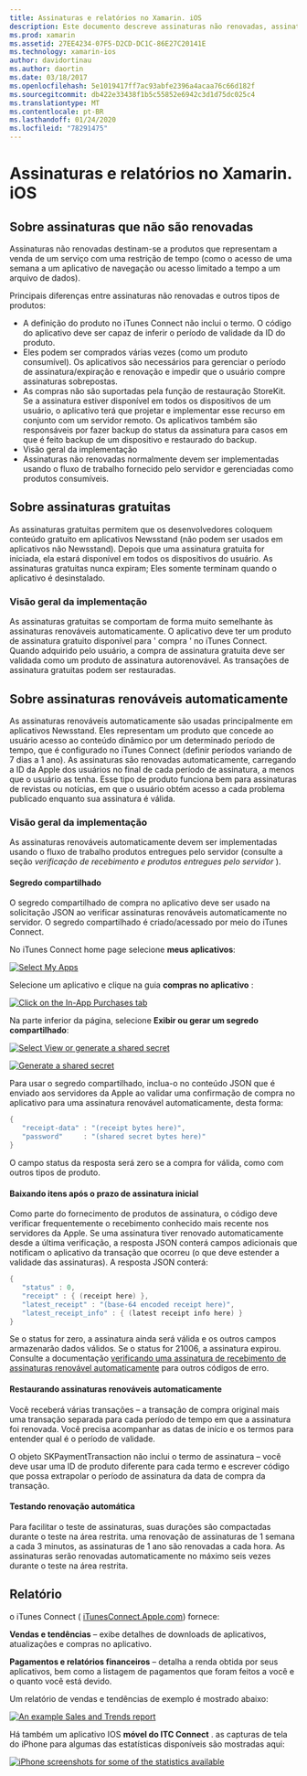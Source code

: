 ```yaml
---
title: Assinaturas e relatórios no Xamarin. iOS
description: Este documento descreve assinaturas não renovadas, assinaturas gratuitas, assinaturas renováveis automaticamente e uso do iTunes Connect para relatar esses itens.
ms.prod: xamarin
ms.assetid: 27EE4234-07F5-D2CD-DC1C-86E27C20141E
ms.technology: xamarin-ios
author: davidortinau
ms.author: daortin
ms.date: 03/18/2017
ms.openlocfilehash: 5e1019417ff7ac93abfe2396a4acaa76c66d182f
ms.sourcegitcommit: db422e33438f1b5c55852e6942c3d1d75dc025c4
ms.translationtype: MT
ms.contentlocale: pt-BR
ms.lasthandoff: 01/24/2020
ms.locfileid: "78291475"
---
```

# <a name="subscriptions-and-reporting-in-xamarinios"></a>Assinaturas e relatórios no Xamarin. iOS

## <a name="about-non-renewing-subscriptions"></a>Sobre assinaturas que não são renovadas

Assinaturas não renovadas destinam-se a produtos que representam a venda de um serviço com uma restrição de tempo (como o acesso de uma semana a um aplicativo de navegação ou acesso limitado a tempo a um arquivo de dados).   

Principais diferenças entre assinaturas não renovadas e outros tipos de produtos:

- A definição do produto no iTunes Connect não inclui o termo. O código do aplicativo deve ser capaz de inferir o período de validade da ID do produto.
- Eles podem ser comprados várias vezes (como um produto consumível). Os aplicativos são necessários para gerenciar o período de assinatura/expiração e renovação e impedir que o usuário compre assinaturas sobrepostas.
- As compras não são suportadas pela função de restauração StoreKit. Se a assinatura estiver disponível em todos os dispositivos de um usuário, o aplicativo terá que projetar e implementar esse recurso em conjunto com um servidor remoto. Os aplicativos também são responsáveis por fazer backup do status da assinatura para casos em que é feito backup de um dispositivo e restaurado do backup.
- Visão geral da implementação
- Assinaturas não renovadas normalmente devem ser implementadas usando o fluxo de trabalho fornecido pelo servidor e gerenciadas como produtos consumíveis.

## <a name="about-free-subscriptions"></a>Sobre assinaturas gratuitas

As assinaturas gratuitas permitem que os desenvolvedores coloquem conteúdo gratuito em aplicativos Newsstand (não podem ser usados em aplicativos não Newsstand). Depois que uma assinatura gratuita for iniciada, ela estará disponível em todos os dispositivos do usuário. As assinaturas gratuitas nunca expiram; Eles somente terminam quando o aplicativo é desinstalado.

### <a name="implementation-overview"></a>Visão geral da implementação

As assinaturas gratuitas se comportam de forma muito semelhante às assinaturas renováveis automaticamente. O aplicativo deve ter um produto de assinatura gratuito disponível para ' compra ' no iTunes Connect. Quando adquirido pelo usuário, a compra de assinatura gratuita deve ser validada como um produto de assinatura autorenovável. As transações de assinatura gratuitas podem ser restauradas.

## <a name="about-auto-renewable-subscriptions"></a>Sobre assinaturas renováveis automaticamente

As assinaturas renováveis automaticamente são usadas principalmente em aplicativos Newsstand. Eles representam um produto que concede ao usuário acesso ao conteúdo dinâmico por um determinado período de tempo, que é configurado no iTunes Connect (definir períodos variando de 7 dias a 1 ano). As assinaturas são renovadas automaticamente, carregando a ID da Apple dos usuários no final de cada período de assinatura, a menos que o usuário as tenha. Esse tipo de produto funciona bem para assinaturas de revistas ou notícias, em que o usuário obtém acesso a cada problema publicado enquanto sua assinatura é válida.

### <a name="implementation-overview"></a>Visão geral da implementação

As assinaturas renováveis automaticamente devem ser implementadas usando o fluxo de trabalho produtos entregues pelo servidor (consulte a seção *verificação de recebimento e produtos entregues pelo servidor* ).

#### <a name="shared-secret"></a>Segredo compartilhado

O segredo compartilhado de compra no aplicativo deve ser usado na solicitação JSON ao verificar assinaturas renováveis automaticamente no servidor. O segredo compartilhado é criado/acessado por meio do iTunes Connect.

No iTunes Connect home page selecione **meus aplicativos**:   

 [![](subscriptions-and-reporting-images/image2.png "Select My Apps")](subscriptions-and-reporting-images/image2.png#lightbox)  

Selecione um aplicativo e clique na guia **compras no aplicativo** :

[![](subscriptions-and-reporting-images/image6.png "Click on the In-App Purchases tab")](subscriptions-and-reporting-images/image6.png#lightbox)

Na parte inferior da página, selecione **Exibir ou gerar um segredo compartilhado**:

 [![](subscriptions-and-reporting-images/image40.png "Select View or generate a shared secret")](subscriptions-and-reporting-images/image40.png#lightbox)

 [![](subscriptions-and-reporting-images/image41.png "Generate a shared secret")](subscriptions-and-reporting-images/image41.png#lightbox)   

Para usar o segredo compartilhado, inclua-o no conteúdo JSON que é enviado aos servidores da Apple ao validar uma confirmação de compra no aplicativo para uma assinatura renovável automaticamente, desta forma:

```csharp
{
   "receipt-data" : "(receipt bytes here)",
   "password"     : "(shared secret bytes here)"
}
```

O campo status da resposta será zero se a compra for válida, como com outros tipos de produto.

#### <a name="downloading-items-after-the-initial-subscription-term"></a>Baixando itens após o prazo de assinatura inicial

Como parte do fornecimento de produtos de assinatura, o código deve verificar frequentemente o recebimento conhecido mais recente nos servidores da Apple. Se uma assinatura tiver renovado automaticamente desde a última verificação, a resposta JSON conterá campos adicionais que notificam o aplicativo da transação que ocorreu (o que deve estender a validade das assinaturas). A resposta JSON conterá:

```csharp
{
   "status" : 0,
   "receipt" : { (receipt here) },
   "latest_receipt" : "(base-64 encoded receipt here)",
   "latest_receipt_info" : { (latest receipt info here) }
}
```

Se o status for zero, a assinatura ainda será válida e os outros campos armazenarão dados válidos. Se o status for 21006, a assinatura expirou. Consulte a documentação [verificando uma assinatura de recebimento de assinaturas renovável automaticamente](https://developer.apple.com/library/ios/releasenotes/General/ValidateAppStoreReceipt/Chapters/ValidateRemotely.html) para outros códigos de erro.

#### <a name="restoring-auto-renewable-subscriptions"></a>Restaurando assinaturas renováveis automaticamente

Você receberá várias transações – a transação de compra original mais uma transação separada para cada período de tempo em que a assinatura foi renovada. Você precisa acompanhar as datas de início e os termos para entender qual é o período de validade.   

O objeto SKPaymentTransaction não inclui o termo de assinatura – você deve usar uma ID de produto diferente para cada termo e escrever código que possa extrapolar o período de assinatura da data de compra da transação.

#### <a name="testing-auto-renewal"></a>Testando renovação automática

Para facilitar o teste de assinaturas, suas durações são compactadas durante o teste na área restrita. uma renovação de assinaturas de 1 semana a cada 3 minutos, as assinaturas de 1 ano são renovadas a cada hora. As assinaturas serão renovadas automaticamente no máximo seis vezes durante o teste na área restrita.

## <a name="reporting"></a>Relatório

o iTunes Connect ( [iTunesConnect.Apple.com](https://itunesconnect.apple.com)) fornece:   

 **Vendas e tendências** – exibe detalhes de downloads de aplicativos, atualizações e compras no aplicativo.   

 **Pagamentos e relatórios financeiros** – detalha a renda obtida por seus aplicativos, bem como a listagem de pagamentos que foram feitos a você e o quanto você está devido.

Um relatório de vendas e tendências de exemplo é mostrado abaixo:   

 [![](subscriptions-and-reporting-images/image42.png "An example Sales and Trends report")](subscriptions-and-reporting-images/image42.png#lightbox)   

 Há também um aplicativo IOS **móvel do ITC Connect** . as capturas de tela do iPhone para algumas das estatísticas disponíveis são mostradas aqui:   

 [![](subscriptions-and-reporting-images/image43.png "iPhone screenshots for some of the statistics available")](subscriptions-and-reporting-images/image43.png#lightbox)
